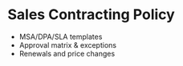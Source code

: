 # Sales Contracting Policy

- MSA/DPA/SLA templates
- Approval matrix & exceptions
- Renewals and price changes
